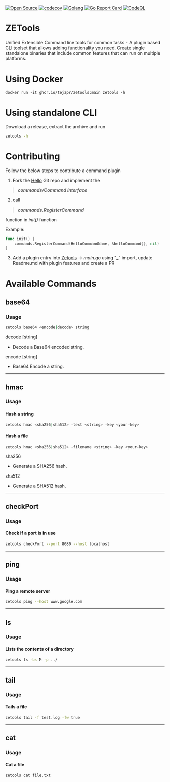 [![Open Source](https://img.shields.io/badge/Open%20Source-%20-green?logo=open-source-initiative&logoColor=white&color=blue&labelColor=blue)](https://en.wikipedia.org/wiki/Open_source)
[![codecov](https://codecov.io/gh/tejzpr/zetools/branch/master/graph/badge.svg?token=6WIXWRO3EW)](https://codecov.io/gh/tejzpr/zetools)
[![Golang](https://img.shields.io/badge/-Go%20Lang-blue?logo=go&logoColor=white)](https://golang.org)
[![Go Report Card](https://goreportcard.com/badge/github.com/tejzpr/zetools)](https://goreportcard.com/report/github.com/tejzpr/zetools)
[![CodeQL](https://github.com/tejzpr/zetools/actions/workflows/codeql-analysis.yml/badge.svg?branch=main)](https://github.com/tejzpr/zetools/actions/workflows/codeql-analysis.yml)

# ZETools
Unified Extensible Command line tools for common tasks - A plugin based CLI toolset that allows adding functionality you need. Create single standalone binaries that include common features that can run on multiple platforms.

# Using Docker
```docker
docker run -it ghcr.io/tejzpr/zetools:main zetools -h
```
# Using standalone CLI
Download a release, extract the archive and run
```sh
zetools -h
```
# Contributing
Follow the below steps to contribute a command plugin 
1. Fork the [Hello](https://github.com/tejzpr/zetools-hello) Git repo and implement the 
> ***commands/Command interface*** 
2. call 
> ***commands.RegisterCommand*** 

function in *init()* function

Example:
```go
func init() {
	commands.RegisterCommand(HelloCommandName, &helloCommand{}, nil)
}
```
3. Add a plugin entry into [Zetools](https://github.com/tejzpr/zetools) -> *main.go* using "**_**" import, update Readme.md with plugin features and create a PR

# Available Commands
## **base64**
### Usage 
```sh
zetools base64 <encode|decode> string
```
  decode [string]
  * Decode a Base64 encoded string.
        
  encode [string]
  * Base64 Encode a string.
---
## **hmac**
### Usage 
#### Hash a string
```sh
zetools hmac <sha256|sha512> -text <string> -key <your-key>
```
#### Hash a file
```sh
zetools hmac <sha256|sha512> -filename <string> -key <your-key>
```
  sha256 
  * Generate a SHA256 hash.
        
  sha512 
  * Generate a SHA512 hash.
---
## **checkPort**
### Usage
#### Check if a port is in use
```sh
zetools checkPort --port 8080 --host localhost
```
---
## **ping**
### Usage
#### Ping a remote server
```sh
zetools ping --host www.google.com
```
---
## **ls**
### Usage
#### Lists the contents of a directory
```sh
zetools ls -bs M -p ../
```
---
## **tail**
### Usage
#### Tails a file
```sh
zetools tail -f test.log -fw true
```
---
## **cat**
### Usage
#### Cat a file
```sh
zetools cat file.txt
```
